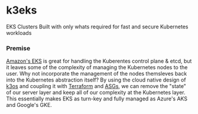 # k3eks
EKS Clusters Built with only whats required for fast and secure Kubernetes workloads

### Premise
[Amazon's EKS](https://aws.amazon.com/eks/) is great for handling the Kuberentes control plane & etcd, but it leaves some of the complexity of managing the Kubernetes nodes to the user. Why not incorporate the management of the nodes themsleves back into the Kubernetes abstraction itself? By using the cloud native design of [k3os](https://k3os.io/) and coupling it with [Terraform](https://www.terraform.io/) and [ASGs](https://docs.aws.amazon.com/autoscaling/ec2/userguide/AutoScalingGroup.html), we can remove the "state" of our server layer and keep all of our complexity at the Kubernetes layer. This essentially makes EKS as turn-key and fully managed as Azure's AKS and Google's GKE. 

